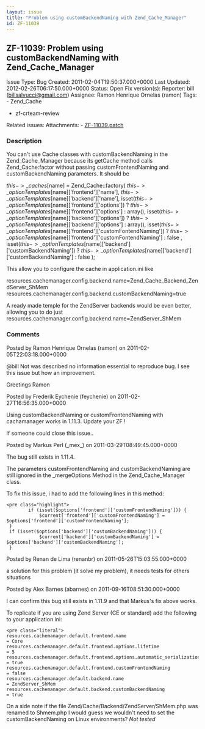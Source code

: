 ```yaml
---
layout: issue
title: "Problem using customBackendNaming with Zend_Cache_Manager"
id: ZF-11039
---
```


ZF-11039: Problem using customBackendNaming with Zend\_Cache\_Manager
---------------------------------------------------------------------

 Issue Type: Bug Created: 2011-02-04T19:50:37.000+0000 Last Updated: 2012-02-26T06:17:50.000+0000 Status: Open Fix version(s): 
 Reporter:  bill (billsalvucci@gmail.com)  Assignee:  Ramon Henrique Ornelas (ramon)  Tags: - Zend\_Cache
- zf-crteam-review
 
 Related issues: 
 Attachments: - [ZF-11039.patch](/issues/secure/attachment/14325/ZF-11039.patch)
 
### Description

You can't use Cache classes with customBackendNaming in the Zend\_Cache\_Manager because its getCache method calls Zend\_Cache:factor without passing customFrontendNaming and customBackendNaming parameters. It should be

$this->\_caches[$name] = Zend\_Cache::factory( $this->\_optionTemplates[$name]['frontend']['name'], $this->\_optionTemplates[$name]['backend']['name'], isset($this->\_optionTemplates[$name]['frontend']['options']) ? $this->\_optionTemplates[$name]['frontend']['options'] : array(), isset($this->\_optionTemplates[$name]['backend']['options']) ? $this->\_optionTemplates[$name]['backend']['options'] : array(), isset($this->\_optionTemplates[$name]['frontend']['customFontendNaming']) ? $this->\_optionTemplates[$name]['frontend']['customFontendNaming'] : false , isset($this->\_optionTemplates[$name]['backend']['customBackendNaming']) ? $this->\_optionTemplates[$name]['backend']['customBackendNaming'] : false );

This allow you to configure the cache in application.ini like

resources.cachemanager.config.backend.name=Zend\_Cache\_Backend\_ZendServer\_ShMem resources.cachemanager.config.backend.customBackendNaming=true

A ready made temple for the ZendServer backends would be even better, allowing you to do just resources.cachemanager.config.backend.name=ZendServer\_ShMem

 

 

### Comments

Posted by Ramon Henrique Ornelas (ramon) on 2011-02-05T22:03:18.000+0000

@bill Not was described no information essential to reproduce bug. I see this issue but how an improvement.

Greetings Ramon

 

 

Posted by Frederik Eychenie (feychenie) on 2011-02-27T16:56:35.000+0000

Using customBackendNaming or customFrontendNaming with cachamanager works in 1.11.3. Update your ZF !

If someone could close this issue..

 

 

Posted by Markus Perl (\_mex\_) on 2011-03-29T08:49:45.000+0000

The bug still exists in 1.11.4.

The parameters customFrontendNaming and customBackendNaming are still ignored in the \_mergeOptions Method in the Zend\_Cache\_Manager class.

To fix this issue, i had to add the following lines in this method:

 
    <pre class="highlight">
            if (isset($options['frontend']['customFrontendNaming'])) {
                $current['frontend']['customFrontendNaming'] = $options['frontend']['customFrontendNaming'];
     }
     if (isset($options['backend']['customBackendNaming'])) {
                $current['backend']['customBackendNaming'] = $options['backend']['customBackendNaming'];
     }


 

 

Posted by Renan de Lima (renanbr) on 2011-05-26T15:03:55.000+0000

a solution for this problem (it solve my problem), it needs tests for others situations

 

 

Posted by Alex Barnes (abarnes) on 2011-09-16T08:51:30.000+0000

I can confirm this bug still exists in 1.11.9 and that Markus's fix above works.

To replicate if you are using Zend Server (CE or standard) add the following to your application.ini:

 
    <pre class="literal">
    resources.cachemanager.default.frontend.name                            = Core
    resources.cachemanager.default.frontend.options.lifetime                = 5
    resources.cachemanager.default.frontend.options.automatic_serialization = true
    resources.cachemanager.default.frontend.customFrontendNaming            = false
    resources.cachemanager.default.backend.name                             = ZendServer_ShMem
    resources.cachemanager.default.backend.customBackendNaming              = true


On a side note if the file Zend/Cache/Backend/ZendServer/ShMem.php was renamed to Shmem.php I would guess we wouldn't need to set the customBackendNaming on Linux environments? _Not tested_

 

 